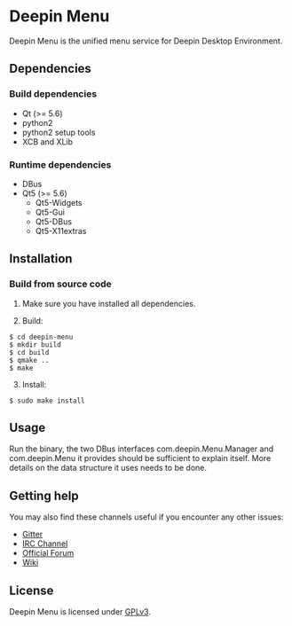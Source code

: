 # Deepin Menu

Deepin Menu is the unified menu service for Deepin Desktop Environment.

## Dependencies

### Build dependencies

* Qt (>= 5.6)
* python2
* python2 setup tools
* XCB and XLib

### Runtime dependencies

* DBus
* Qt5 (>= 5.6)
  * Qt5-Widgets
  * Qt5-Gui
  * Qt5-DBus
  * Qt5-X11extras

## Installation

### Build from source code

1. Make sure you have installed all dependencies.

2. Build:
```
$ cd deepin-menu
$ mkdir build
$ cd build
$ qmake ..
$ make
```

3. Install:
```
$ sudo make install
```

## Usage

Run the binary, the two DBus interfaces com.deepin.Menu.Manager and com.deepin.Menu it provides should 
be sufficient to explain itself. More details on the data structure it uses needs to be done.

## Getting help

You may also find these channels useful if you encounter any other issues:

* [Gitter](https://gitter.im/orgs/linuxdeepin/rooms)
* [IRC Channel](https://webchat.freenode.net/?channels=deepin)
* [Official Forum](https://bbs.deepin.org/)
* [Wiki](http://wiki.deepin.org/)

## License

Deepin Menu is licensed under [GPLv3](LICENSE).
